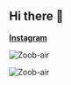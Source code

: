 ## Hi there 👋

<!--
### Hi there 👋

**Zubair | Master DBA**

Hi, I'm Zubair, also known as Zuber. I am a Database Administrator and a Web Developer. Currently, I'm working part-time as a web developer.

### Finds me on

<!-- **[Website](https://dhafit.xyz/)**<br /> -->
<!-- **[Twitter](https://twitter.com/dhafitf)**<br /> -->
**[Instagram](https://www.instagram.com/dzuu_bair)**

<p><img src="https://github-readme-stats.vercel.app/api?username=Zoob-air&show_icons=true&theme=tokyonight&locale=en" alt="Zoob-air" /></p>

<p><img align="left" src="https://github-readme-stats.vercel.app/api/top-langs?username=Zoob-air&show_icons=true&locale=en&layout=compact&theme=tokyonight" alt="Zoob-air" /></p>

    

<!--
**dhafitf/dhafitf** is a ✨ _special_ ✨ repository because its `README.md` (this file) appears on your GitHub profile.
Here are some ideas to get you started:
- 🔭 I’m currently working on ...
- 🌱 I’m currently learning ...
- 👯 I’m looking to collaborate on ...
- 🤔 I’m looking for help with ...
- 💬 Ask me about ...
- 📫 How to reach me: ...
- 😄 Pronouns: ...
- ⚡ Fun fact: ...
-->
